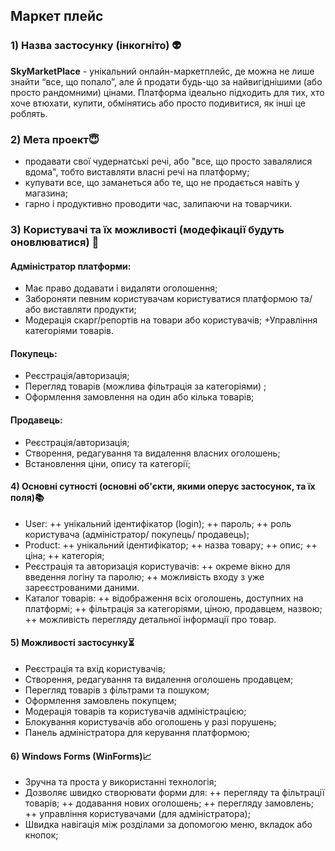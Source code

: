 ## Маркет плейс 
### 1) Назва застосунку (інкогніто) 👽
**SkyMarketPlace** - унікальний онлайн-маркетплейс, де можна не лише знайти “все, що попало”, але й продати будь-що за найвигіднішими (або просто рандомними) цінами. Платформа ідеально підходить для тих, хто хоче втюхати, купити, обмінятись або просто подивитися, як інші це роблять.
### 2) Мета проект😇
- продавати свої чудернатські речі, або "все, що просто завалялися вдома", тобто виставляти власні речі на платформу;
- купувати все, що заманеться або те, що не продається навіть у магазина;
- гарно і продуктивно проводити час, залипаючи на товарчики.
### 3) Користувачі та їх можливості (модефікації будуть оновлюватися) 👥
#### Адміністратор платформи:
+ Має право додавати і видаляти оголошення;
+ Забороняти певним користувачам користуватися платформою та/або виставляти продукти;
+ Модерація скарг/репортів на товари або користувачів;
+Управління категоріями товарів.
#### Покупець: 
+ Реєстрація/авторизація;
+ Перегляд товарів (можлива фільтрація за категоріями) ;
+ Оформлення замовлення на один або кілька товарів;
#### Продавець: 
+ Реєстрація/авторизація;
+ Створення, редагування та видалення власних оголошень;
+ Встановлення ціни, опису та категорії;
#### 4) Основні сутності (основні об'єкти, якими оперує застосунок, та їх поля)📚
+ User: 
++ унікальний ідентифікатор (login);
++ пароль;
++ роль користувача (адміністратор/ покупець/ продавець);
+ Product:
++ унікальний ідентифікатор;
++ назва товару;
++ опис;
++ ціна;
++ категорія;
+ Реєстрація та авторизація користувачів:
++ окреме вікно для введення логіну та паролю;
++ можливість входу з уже зареєстрованими даними.
+ Каталог товарів:
++ відображення всіх оголошень, доступних на платформі;
++ фільтрація за категоріями, ціною, продавцем, назвою;
++ можливість перегляду детальної інформації про товар.

#### 5) Можливості застосунку⏳
+ Реєстрація та вхід користувачів;
+ Створення, редагування та видалення оголошень продавцем;
+ Перегляд товарів з фільтрами та пошуком;
+ Оформлення замовлень покупцем;
+ Модерація товарів та користувачів адміністрацією;
+ Блокування користувачів або оголошень у разі порушень;
+ Панель адміністратора для керування платформою;

#### 6) Windows Forms (WinForms)📈
+ Зручна та проста у використанні технологія;
+ Дозволяє швидко створювати форми для:
++ перегляду та фільтрації товарів;
++ додавання нових оголошень;
++ перегляду замовлень;
++ управління користувачами (для адміністратора);
+ Швидка навігація між розділами за допомогою меню, вкладок або кнопок;


